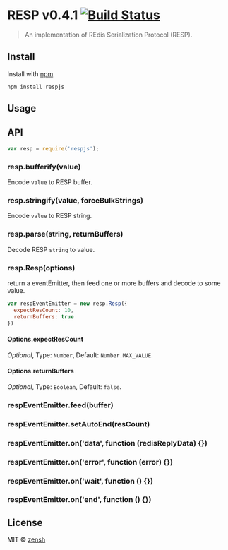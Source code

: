 RESP v0.4.1 [![Build Status](https://travis-ci.org/zensh/resp.js.svg)](https://travis-ci.org/zensh/resp.js)
====
> An implementation of REdis Serialization Protocol (RESP).

## Install

Install with [npm](https://npmjs.org/package/respjs)

```
npm install respjs
```


## Usage


## API

```js
var resp = require('respjs');
```


### resp.bufferify(value)

Encode `value` to RESP buffer.

### resp.stringify(value, forceBulkStrings)

Encode `value` to RESP string.

### resp.parse(string, returnBuffers)

Decode RESP `string` to value.

### resp.Resp(options)

return a eventEmitter, then feed one or more buffers and decode to some value.

```js
var respEventEmitter = new resp.Resp({
  expectResCount: 10,
  returnBuffers: true
})
```

#### Options.expectResCount

*Optional*, Type: `Number`, Default: `Number.MAX_VALUE`.


#### Options.returnBuffers

*Optional*, Type: `Boolean`, Default: `false`.


### respEventEmitter.feed(buffer)
### respEventEmitter.setAutoEnd(resCount)

### respEventEmitter.on('data', function (redisReplyData) {})
### respEventEmitter.on('error', function (error) {})
### respEventEmitter.on('wait', function () {})
### respEventEmitter.on('end', function () {})


## License

MIT © [zensh](https://github.com/zensh)
